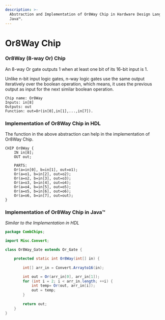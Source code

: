 ```yaml
---
description: >-
  Abstraction and Implementation of Or8Way Chip in Hardware Design Language and
  Java™.
---
```


# Or8Way Chip

### Or8Way (8-way Or) Chip

An 8-way Or gate outputs 1 when at least one bit of its 16-bit input is 1.

Unlike n-bit input logic gates, n-way logic gates use the same output iteratively over the boolean operation, which means, it uses the previous output as input for the next similar boolean operation.

```nand2tetris-hdl
Chip name: Or8Way
Inputs: in[8]
Outputs: out
Function: out=Or(in[0],in[1],...,in[7]).
```

### Implementation of Or8Way Chip in HDL

The function in the above abstraction can help in the implementation of Or8Way Chip.

```nand2tetris-hdl
CHIP Or8Way {
    IN in[8];
    OUT out;

    PARTS:
    Or(a=in[0], b=in[1], out=o1);
    Or(a=o1, b=in[2], out=o2);
    Or(a=o2, b=in[3], out=o3);
    Or(a=o3, b=in[4], out=o4);
    Or(a=o4, b=in[5], out=o5);
    Or(a=o5, b=in[6], out=o6);
    Or(a=o6, b=in[7], out=out);
}
```

### Implementation of Or8Way Chip in Java™

_Similar to the Implementation in HDL_

```java
package CombChips;

import Misc.Convert;

class Or8Way_Gate extends Or_Gate {

    protected static int Or8Way(int[] in) {
        
        int[] arr_in = Convert.Arrayto16(in);

        int out = Or(arr_in[0], arr_in[1]);
        for (int i = 2; i < arr_in.length; ++i) {
            int temp= Or(out, arr_in[i]);
            out = temp;
        }
        
        return out;
    }
}
```
